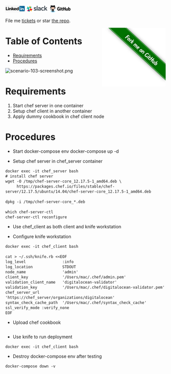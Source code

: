 [![LinkedIn](https://raw.githubusercontent.com/USDevOps/mywechat-slack-group/master/images/linkedin.png)](https://www.linkedin.com/in/dennyzhang001) [![Slack](https://raw.githubusercontent.com/USDevOps/mywechat-slack-group/master/images/slack.png)](https://www.dennyzhang.com/slack) [![Github](https://raw.githubusercontent.com/USDevOps/mywechat-slack-group/master/images/github.png)](https://github.com/DennyZhang)

File me [tickets](https://github.com/DennyZhang/chef-study/issues) or star [the repo](https://github.com/DennyZhang/chef-study).

<a href="https://github.com/DennyZhang?tab=followers"><img align="right" width="200" height="183" src="https://raw.githubusercontent.com/USDevOps/mywechat-slack-group/master/images/fork_github.png" /></a>

Table of Contents
=================

   * [Requirements](#requirements)
   * [Procedures](#procedures)

![scenario-103-screenshot.png](../images/scenario-103-screenshot.png)

# Requirements
1. Start chef server in one container
2. Setup chef client in another container
3. Apply dummy cookbook in chef client node

# Procedures
- Start docker-compose env
docker-compose up -d

- Setup chef server in chef_server container
```
docker exec -it chef_server bash
# install chef server
wget -O /tmp/chef-server-core_12.17.5-1_amd64.deb \
     https://packages.chef.io/files/stable/chef-server/12.17.5/ubuntu/14.04/chef-server-core_12.17.5-1_amd64.deb

dpkg -i /tmp/chef-server-core_*.deb

which chef-server-ctl
chef-server-ctl reconfigure
```

- Use chef_client as both client and knife workstation

- Configure knife workstation
```
docker exec -it chef_client bash

cat > ~/.ssh/knife.rb <<EOF
log_level                :info
log_location             STDOUT
node_name                'admin'
client_key               '/Users/mac/.chef/admin.pem'
validation_client_name   'digitalocean-validator'
validation_key           '/Users/mac/.chef/digitalocean-validator.pem'
chef_server_url          'https://chef_server/organizations/digitalocean'
syntax_check_cache_path  '/Users/mac/.chef/syntax_check_cache'
ssl_verify_mode :verify_none
EOF
```

- Upload chef cookbook
```
```

- Use knife to run deployment
```
docker exec -it chef_client bash
```

- Destroy docker-compose env after testing
```
docker-compose down -v
```
